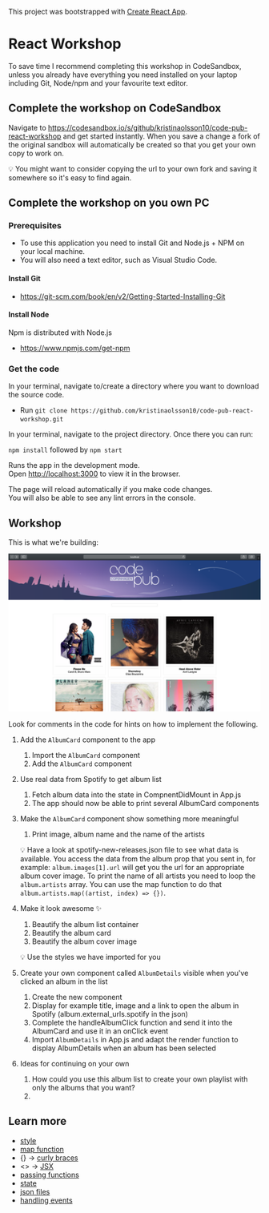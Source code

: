 This project was bootstrapped with [Create React App](https://github.com/facebook/create-react-app).

# React Workshop

To save time I recommend completing this workshop in CodeSandbox, unless you already have everything you need installed on your laptop including Git, Node/npm and your favourite text editor. 

## Complete the workshop on CodeSandbox

Navigate to https://codesandbox.io/s/github/kristinaolsson10/code-pub-react-workshop and get started instantly. When you save a change a fork of the original sandbox will automatically be created so that you get your own copy to work on. 

   💡 You might want to consider copying the url to your own fork and saving it somewhere so it's easy to find again.

## Complete the workshop on you own PC

### Prerequisites

- To use this application you need to install Git and Node.js + NPM on your local machine.
- You will also need a text editor, such as Visual Studio Code.

#### Install Git
- https://git-scm.com/book/en/v2/Getting-Started-Installing-Git

#### Install Node
Npm is distributed with Node.js
- https://www.npmjs.com/get-npm

### Get the code

In your terminal, navigate to/create a directory where you want to download the source code.
- Run `git clone https://github.com/kristinaolsson10/code-pub-react-workshop.git`

In your terminal, navigate to the project directory. Once there you can run:

`npm install` followed by `npm start`

Runs the app in the development mode.<br>
Open [http://localhost:3000](http://localhost:3000) to view it in the browser.

The page will reload automatically if you make code changes.<br>
You will also be able to see any lint errors in the console.

## Workshop

This is what we're building:

<img src="src/images/Playlist.png" alt="Preview" width="550"/>

Look for comments in the code for hints on how to implement the following.

1. Add the `AlbumCard` component to the app
   1. Import the `AlbumCard` component
   1. Add the `AlbumCard` component

1. Use real data from Spotify to get album list
    1. Fetch album data into the state in  CompnentDidMount in App.js
    1. The app should now be able to print several AlbumCard components

1. Make the `AlbumCard` component show something more meaningful
   1. Print image, album name and the name of the artists

   💡 Have a look at spotify-new-releases.json file to see what data is available. You access the data from the album prop that you sent in, for example: ```album.images[1].url``` will get you the url for an appropriate album cover image. To print the name of all artists you need to loop the ```album.artists``` array. You can use the map function to do that `album.artists.map((artist, index) => {})`.

1. Make it look awesome ✨

   1. Beautify the album list container
   1. Beautify the album card
   1. Beautify the album cover image

   💡 Use the styles we have imported for you

1. Create your own component called `AlbumDetails` visible when you've clicked an album in the list
    1. Create the new component
    1. Display for example title, image and a link to open the album in Spotify (album.external_urls.spotify in the json)
    1. Complete the handleAlbumClick function and send it into the AlbumCard and use it in an onClick event
    1. Import `AlbumDetails` in App.js and adapt the render function to display AlbumDetails when an album has been selected

1. Ideas for continuing on your own
    1. How could you use this album list to create your own playlist with only the albums that you want?
    1. 

## Learn more

- [style](https://reactjs.org/docs/faq-styling.html)
- [map function](https://developer.mozilla.org/en-US/docs/Web/JavaScript/Reference/Global_Objects/Array/map)
- {} → [curly braces](https://stackoverflow.com/questions/43904825/what-do-curly-braces-mean-in-jsx-react)
- <> → [JSX](https://reactjs.org/docs/introducing-jsx.html)
- [passing functions](https://reactjs.org/docs/faq-functions.html)
- [state](https://reactjs.org/docs/faq-state.html)
- [json files](https://fileinfo.com/extension/json)
- [handling events](https://reactjs.org/docs/handling-events.html)
